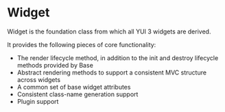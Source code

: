 Widget
======

Widget is the foundation class from which all YUI 3 widgets are derived.

It provides the following pieces of core functionality:

  * The render lifecycle method, in addition to the init and destroy
    lifecycle methods provided by Base
  * Abstract rendering methods to support a consistent MVC structure across
    widgets
  * A common set of base widget attributes
  * Consistent class-name generation support
  * Plugin support
